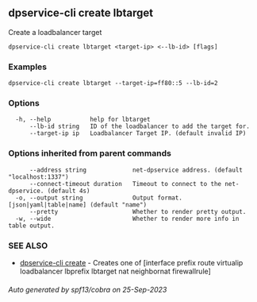 ## dpservice-cli create lbtarget

Create a loadbalancer target

```
dpservice-cli create lbtarget <target-ip> <--lb-id> [flags]
```

### Examples

```
dpservice-cli create lbtarget --target-ip=ff80::5 --lb-id=2
```

### Options

```
  -h, --help           help for lbtarget
      --lb-id string   ID of the loadbalancer to add the target for.
      --target-ip ip   Loadbalancer Target IP. (default invalid IP)
```

### Options inherited from parent commands

```
      --address string             net-dpservice address. (default "localhost:1337")
      --connect-timeout duration   Timeout to connect to the net-dpservice. (default 4s)
  -o, --output string              Output format. [json|yaml|table|name] (default "name")
      --pretty                     Whether to render pretty output.
  -w, --wide                       Whether to render more info in table output.
```

### SEE ALSO

* [dpservice-cli create](dpservice-cli_create.md)	 - Creates one of [interface prefix route virtualip loadbalancer lbprefix lbtarget nat neighbornat firewallrule]

###### Auto generated by spf13/cobra on 25-Sep-2023
